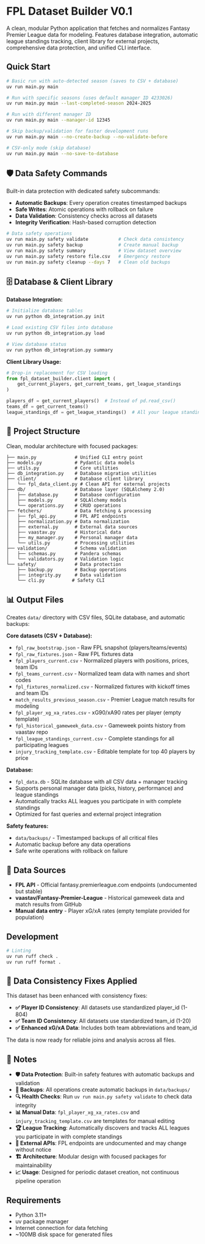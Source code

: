 # FPL Dataset Builder V0.1

A clean, modular Python application that fetches and normalizes Fantasy Premier League data for modeling. Features database integration, automatic league standings tracking, client library for external projects, comprehensive data protection, and unified CLI interface.

## Quick Start

```bash
# Basic run with auto-detected season (saves to CSV + database)
uv run main.py main

# Run with specific seasons (uses default manager ID 4233026)
uv run main.py main --last-completed-season 2024-2025

# Run with different manager ID
uv run main.py main --manager-id 12345

# Skip backup/validation for faster development runs
uv run main.py main --no-create-backup --no-validate-before

# CSV-only mode (skip database)
uv run main.py main --no-save-to-database
```

## 🛡️ Data Safety Commands

Built-in data protection with dedicated safety subcommands:

- **Automatic Backups**: Every operation creates timestamped backups
- **Safe Writes**: Atomic operations with rollback on failure
- **Data Validation**: Consistency checks across all datasets
- **Integrity Verification**: Hash-based corruption detection

```bash
# Data safety operations
uv run main.py safety validate           # Check data consistency
uv run main.py safety backup             # Create manual backup
uv run main.py safety summary            # View dataset overview
uv run main.py safety restore file.csv   # Emergency restore
uv run main.py safety cleanup --days 7   # Clean old backups
```

## 🗄️ Database & Client Library

**Database Integration:**
```bash
# Initialize database tables
uv run python db_integration.py init

# Load existing CSV files into database
uv run python db_integration.py load

# View database status
uv run python db_integration.py summary
```

**Client Library Usage:**
```python
# Drop-in replacement for CSV loading
from fpl_dataset_builder.client import (
    get_current_players, get_current_teams, get_league_standings
)

players_df = get_current_players()  # Instead of pd.read_csv()
teams_df = get_current_teams()
league_standings_df = get_league_standings()  # All your league standings
```

## 📁 Project Structure

Clean, modular architecture with focused packages:

```
├── main.py              # Unified CLI entry point
├── models.py            # Pydantic data models
├── utils.py             # Core utilities
├── db_integration.py    # Database migration utilities
├── client/              # Database client library
│   └── fpl_data_client.py # Clean API for external projects
├── db/                  # Database layer (SQLAlchemy 2.0)
│   ├── database.py      # Database configuration
│   ├── models.py        # SQLAlchemy models
│   └── operations.py    # CRUD operations
├── fetchers/            # Data fetching & processing
│   ├── fpl_api.py       # FPL API endpoints
│   ├── normalization.py # Data normalization
│   ├── external.py      # External data sources
│   ├── vaastav.py       # Historical data
│   ├── my_manager.py    # Personal manager data
│   └── utils.py         # Processing utilities
├── validation/          # Schema validation
│   ├── schemas.py       # Pandera schemas
│   └── validators.py    # Validation logic
└── safety/              # Data protection
    ├── backup.py        # Backup operations
    ├── integrity.py     # Data validation
    └── cli.py          # Safety CLI
```

## 📊 Output Files

Creates `data/` directory with CSV files, SQLite database, and automatic backups:

**Core datasets (CSV + Database):**
- `fpl_raw_bootstrap.json` - Raw FPL snapshot (players/teams/events)
- `fpl_raw_fixtures.json` - Raw FPL fixtures data
- `fpl_players_current.csv` - Normalized players with positions, prices, team IDs
- `fpl_teams_current.csv` - Normalized team data with names and short codes
- `fpl_fixtures_normalized.csv` - Normalized fixtures with kickoff times and team IDs
- `match_results_previous_season.csv` - Premier League match results for modeling
- `fpl_player_xg_xa_rates.csv` - xG90/xA90 rates per player (empty template)
- `fpl_historical_gameweek_data.csv` - Gameweek points history from vaastav repo
- `fpl_league_standings_current.csv` - Complete standings for all participating leagues
- `injury_tracking_template.csv` - Editable template for top 40 players by price

**Database:**
- `fpl_data.db` - SQLite database with all CSV data + manager tracking
- Supports personal manager data (picks, history, performance) and league standings
- Automatically tracks ALL leagues you participate in with complete standings
- Optimized for fast queries and external project integration

**Safety features:**
- `data/backups/` - Timestamped backups of all critical files
- Automatic backup before any data operations
- Safe write operations with rollback on failure

## 📡 Data Sources

- **FPL API** - Official fantasy.premierleague.com endpoints (undocumented but stable)
- **vaastav/Fantasy-Premier-League** - Historical gameweek data and match results from GitHub
- **Manual data entry** - Player xG/xA rates (empty template provided for population)

## Development

```bash
# Linting
uv run ruff check .
uv run ruff format .
```

## 🔧 Data Consistency Fixes Applied

This dataset has been enhanced with consistency fixes:

- **✅ Player ID Consistency**: All datasets use standardized player_id (1-804)
- **✅ Team ID Consistency**: All datasets use standardized team_id (1-20)
- **✅ Enhanced xG/xA Data**: Includes both team abbreviations and team_id

The data is now ready for reliable joins and analysis across all files.

## 📝 Notes

- **🛡️ Data Protection**: Built-in safety features with automatic backups and validation
- **📁 Backups**: All operations create automatic backups in `data/backups/`
- **🔍 Health Checks**: Run `uv run main.py safety validate` to check data integrity
- **📊 Manual Data**: `fpl_player_xg_xa_rates.csv` and `injury_tracking_template.csv` are templates for manual editing
- **🏆 League Tracking**: Automatically discovers and tracks ALL leagues you participate in with complete standings
- **🔗 External APIs**: FPL endpoints are undocumented and may change without notice
- **🏗️ Architecture**: Modular design with focused packages for maintainability
- **📈 Usage**: Designed for periodic dataset creation, not continuous pipeline operation

## Requirements

- Python 3.11+
- uv package manager
- Internet connection for data fetching
- ~100MB disk space for generated files
